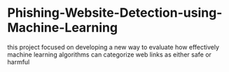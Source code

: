 # Phishing-Website-Detection-using-Machine-Learning
this project focused on developing a new way to evaluate how effectively machine learning algorithms can categorize web links as either safe or harmful 
